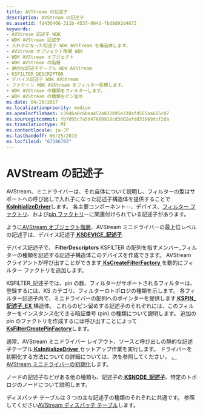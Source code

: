 ```yaml
---
title: AVStream の記述子
description: AVStream の記述子
ms.assetid: fd436406-311b-4537-994d-fbd8d92d4673
keywords:
- AVStream 記述子 WDK
- WDK AVStream 記述子
- 入れ子になった記述子 WDK AVStream を構造体します。
- AVStream オブジェクト階層 WDK
- WDK AVStream オブジェクト
- WDK AVStream の階層
- 静的な記述子テーブル WDK AVStream
- KSFILTER_DESCRIPTOR
- デバイス記述子 WDK AVStream
- ファクトリ WDK AVStream をフィルター処理します。
- WDK AVStream の種類をフィルターします。
- WDK AVStream の種類をピン留め
ms.date: 04/20/2017
ms.localizationpriority: medium
ms.openlocfilehash: c38d6a0c6bea452a832b95e338afd555aa665c07
ms.sourcegitcommit: fb7d95c7a5d47860918cd3602efdd33b69dcf2da
ms.translationtype: MT
ms.contentlocale: ja-JP
ms.lasthandoff: 06/25/2019
ms.locfileid: "67386703"
---
```

# <a name="avstream-descriptors"></a>AVStream の記述子





AVStream、ミニドライバーは、それ自体について説明し、フィルターの型はサポートへの呼び出しで入れ子になった記述子構造体を提供することで[ **KsInitializeDriver**](https://docs.microsoft.com/windows-hardware/drivers/ddi/content/ks/nf-ks-ksinitializedriver)します。 各主要コンポーネント--、デバイス、[フィルター ファクトリ](https://docs.microsoft.com/windows-hardware/drivers/audio/filter-factories)、および[pin ファクトリ](https://docs.microsoft.com/windows-hardware/drivers/audio/pin-factories)--に関連付けられている記述子があります。

ように[AVStream オブジェクト階層](avstream-object-hierarchy.md)、AVStream ミニドライバーの最上位レベルの記述子は、デバイス記述子[ **KSDEVICE\_記述子**](https://docs.microsoft.com/windows-hardware/drivers/ddi/content/ks/ns-ks-_ksdevice_descriptor).

デバイス記述子で、 **FilterDescriptors** KSFILTER の配列を指すメンバー\_フィルターの種類を記述する記述子構造体このデバイスを作成できます。 AVStream クライアントが呼び出すことができます[ **KsCreateFilterFactory** ](https://docs.microsoft.com/windows-hardware/drivers/ddi/content/ks/nf-ks-kscreatefilterfactory)を動的にフィルター ファクトリを追加します。

KSFILTER\_記述子では、pin の数、フィルターがサポートされるフィルターは、登録するには、KS カテゴリ、フィルターのトポロジの種類を示します。 各フィルター記述子内で、ミニドライバーの配列へのポインターを提供します[ **KSPIN\_記述子\_EX** ](https://docs.microsoft.com/windows-hardware/drivers/ddi/content/ks/ns-ks-_kspin_descriptor_ex)構造体。 これらのピン留めする記述子のそれぞれには、このフィルターをインスタンス化できる暗証番号 (pin) の種類について説明します。 追加の pin のファクトリを作成するには呼び出すことによって[ **KsFilterCreatePinFactory**](https://docs.microsoft.com/windows-hardware/drivers/ddi/content/ks/nf-ks-ksfiltercreatepinfactory)します。

通常、AVStream ミニドライバー レイアウト、ソースと呼び出しの静的な記述子テーブル[ **KsInitializeDriver** ](https://docs.microsoft.com/windows-hardware/drivers/ddi/content/ks/nf-ks-ksinitializedriver)セットアップ作業を実行します。 ドライバーを初期化する方法についての詳細については、次を参照してください。 [、AVStream ミニドライバーの初期化](initializing-an-avstream-minidriver.md)します。

ノードの記述子などがある他の種類も、記述子の[ **KSNODE\_記述子**](https://docs.microsoft.com/windows-hardware/drivers/ddi/content/ks/ns-ks-_ksnode_descriptor)、特定のトポロジのノードについて説明します。

ディスパッチ テーブルは 3 つの主な記述子の種類のそれぞれに共通です。 参照してください[AVStream ディスパッチ テーブル](avstream-dispatch-tables.md)します。

 

 




